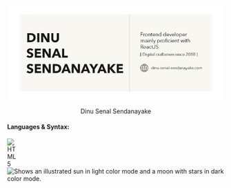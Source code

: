 [![](https://github.com/Dinu-Senal/Dinu-Senal/blob/main/images/GitHub-Image.png)][website]

<div align=center>
    Dinu Senal Sendanayake
</div>

[website]: https://dinu-sendanayake.netlify.app/
[linkedin]: https://www.linkedin.com/in/dinu-senal-sendanayake-763234195/
[instagram]: https://www.instagram.com/dinu_senal/
[gmail]: dinusenal8@gmail.com

#### Languages & Syntax:
<img align="left" alt="HTML5" width="26px" src="https://api.iconify.design/simple-icons:html5.svg?color=%23F8F7F1&height=26" />

<picture>
  <source media="(prefers-color-scheme: dark)" src="https://api.iconify.design/simple-icons:html5.svg?color=%23F8F7F1&height=26">
  <img alt="Shows an illustrated sun in light color mode and a moon with stars in dark color mode." src="https://api.iconify.design/simple-icons:html5.svg?color=%23191919&height=26">
</picture>